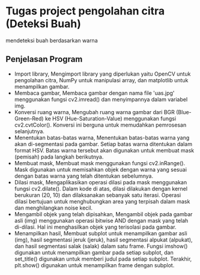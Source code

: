 
# Tugas project pengolahan citra (Deteksi Buah)
mendeteksi buah berdasarkan warna



## Penjelasan Program

- Import library, Mengimport library yang diperlukan yaitu OpenCV untuk pengolahan citra, NumPy untuk manipulasi array, dan matplotlib untuk menampilkan gambar.
- Membaca gambar, Membaca gambar dengan nama file 'uas.jpg' menggunakan fungsi cv2.imread() dan menyimpannya dalam variabel img.
- Konversi ruang warna, Mengubah ruang warna gambar dari BGR (Blue-Green-Red) ke HSV (Hue-Saturation-Value) menggunakan fungsi cv2.cvtColor(). Konversi ini berguna untuk memudahkan pemrosesan selanjutnya.
- Menentukan batas-batas warna, Menentukan batas-batas warna yang akan di-segmentasi pada gambar. Setiap batas warna ditentukan dalam format HSV. Batas warna tersebut akan digunakan untuk membuat mask (pemisah) pada langkah berikutnya.
- Membuat mask, Membuat mask menggunakan fungsi cv2.inRange(). Mask digunakan untuk memisahkan objek dengan warna yang sesuai dengan batas warna yang telah ditentukan sebelumnya.
- Dilasi mask, Mengaplikasikan operasi dilasi pada mask menggunakan fungsi cv2.dilate(). Dalam kode di atas, dilasi dilakukan dengan kernel berukuran (20, 10) dan dilaksanakan sebanyak satu iterasi. Operasi dilasi bertujuan untuk menghubungkan area yang terpisah dalam mask dan menghilangkan noise kecil.
- Mengambil objek yang telah dipisahkan, Mengambil objek pada gambar asli (img) menggunakan operasi bitwise AND dengan mask yang telah di-dilasi. Hal ini menghasilkan objek yang terisolasi pada gambar.
- Menampilkan hasil, Membuat subplot untuk menampilkan gambar asli (img), hasil segmentasi jeruk (jeruk), hasil segmentasi alpukat (alpukat), dan hasil segmentasi salak (salak) dalam satu frame. Fungsi imshow() digunakan untuk menampilkan gambar pada setiap subplot, dan set_title() digunakan untuk memberi judul pada setiap subplot. Terakhir, plt.show() digunakan untuk menampilkan frame dengan subplot.
    
